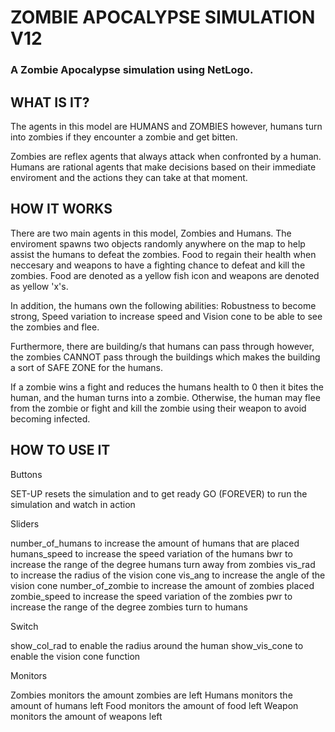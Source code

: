 <h1> ZOMBIE APOCALYPSE SIMULATION V12 </h1>
<h3>A Zombie Apocalypse simulation using NetLogo.</h3>

<h2> WHAT IS IT? </h2>
The agents in this model are HUMANS and ZOMBIES however, humans turn into zombies if they encounter a zombie and get bitten. 

Zombies are reflex agents that always attack when confronted by a human. Humans are rational agents that make decisions based on their immediate enviroment and the actions they can take at that moment.


<h2> HOW IT WORKS </h2>
There are two main agents in this model, Zombies and Humans. The enviroment spawns two objects randomly anywhere on the map to help assist the humans to defeat the zombies. Food to regain their health when neccesary and weapons to have a fighting chance to defeat and kill the zombies. Food are denoted as a yellow fish icon and weapons are denoted as yellow 'x's. 

In addition, the humans own the following abilities: Robustness to become strong, Speed variation to increase speed and Vision cone to be able to see the zombies and flee. 

Furthermore, there are building/s that humans can pass through however, the zombies CANNOT pass through the buildings which makes the building a sort of SAFE ZONE for the humans. 

If a zombie wins a fight and reduces the humans health to 0 then it bites the human, and the human turns into a zombie. Otherwise, the human may flee from the zombie or fight and kill the zombie using their weapon to avoid becoming infected. 

<h2> HOW TO USE IT </h2>
Buttons

SET-UP resets the simulation and to get ready
GO (FOREVER) to run the simulation and watch in action 

Sliders

number_of_humans to increase the amount of humans that are placed
humans_speed to increase the speed variation of the humans 
bwr to increase the range of the degree humans turn away from zombies
vis_rad to increase the radius of the vision cone
vis_ang to increase the angle of the vision cone 
number_of_zombie to increase the amount of zombies placed
zombie_speed to increase the speed variation of the zombies
pwr to increase the range of the degree zombies turn to humans 

Switch 

show_col_rad to enable the radius around the human 
show_vis_cone to enable the vision cone function 

Monitors

Zombies monitors the amount zombies are left
Humans monitors the amount of humans left
Food monitors the amount of food left
Weapon monitors the amount of weapons left
 



